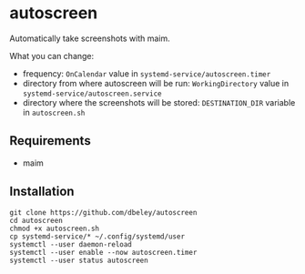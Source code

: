 # autoscreen

Automatically take screenshots with maim.

What you can change:
- frequency: `OnCalendar` value in `systemd-service/autoscreen.timer`
- directory from where autoscreen will be run: `WorkingDirectory` value in `systemd-service/autoscreen.service`
- directory where the screenshots will be stored: `DESTINATION_DIR` variable in `autoscreen.sh`

## Requirements

- maim

## Installation

```
git clone https://github.com/dbeley/autoscreen
cd autoscreen
chmod +x autoscreen.sh
cp systemd-service/* ~/.config/systemd/user
systemctl --user daemon-reload
systemctl --user enable --now autoscreen.timer
systemctl --user status autoscreen
```
